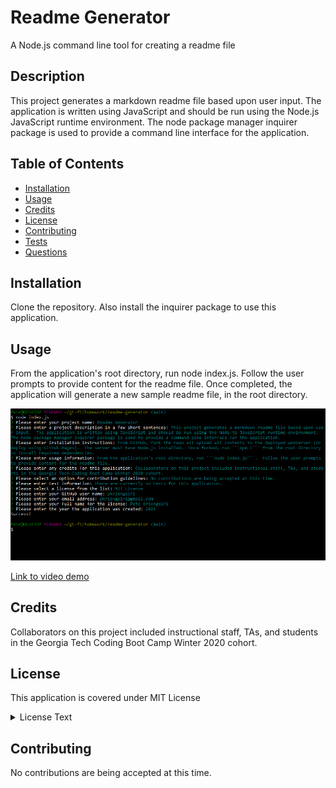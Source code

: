 # Readme Generator
A Node.js command line tool for creating a readme file

## Description
This project generates a markdown readme file based upon user input.  The application is written using JavaScript and should be run using the Node.js JavaScript runtime environment.  The node package manager inquirer package is used to provide a command line interface for the application.


  
## Table of Contents
* [Installation](#installation)
* [Usage](#usage)
* [Credits](#credits)
* [License](#license)
* [Contributing](#contributing)
* [Tests](#tests)
* [Questions](#questions)
  
## Installation
Clone the repository. Also install the inquirer package to use this application.
  
## Usage
From the application's root directory, run node index.js.  Follow the user prompts to provide content for the readme file.  Once completed, the application will generate a new sample readme file, in the root directory.

![application screenshot](./assets/images/app_screenshot.PNG)

[Link to video demo]()
  
## Credits
Collaborators on this project included instructional staff, TAs, and students in the Georgia Tech Coding Boot Camp Winter 2020 cohort.



## License
This application is covered under MIT License

<details>
  <summary>
    License Text
  </summary> 

```



Permission is hereby granted, free of charge, to any person obtaining a copy
of this software and associated documentation files (the "Software"), to deal
in the Software without restriction, including without limitation the rights
to use, copy, modify, merge, publish, distribute, sublicense, and/or sell
copies of the Software, and to permit persons to whom the Software is
furnished to do so, subject to the following conditions:
      
The above copyright notice and this permission notice shall be included in all
copies or substantial portions of the Software.
      
THE SOFTWARE IS PROVIDED "AS IS", WITHOUT WARRANTY OF ANY KIND, EXPRESS OR
IMPLIED, INCLUDING BUT NOT LIMITED TO THE WARRANTIES OF MERCHANTABILITY,
FITNESS FOR A PARTICULAR PURPOSE AND NONINFRINGEMENT. IN NO EVENT SHALL THE
AUTHORS OR COPYRIGHT HOLDERS BE LIABLE FOR ANY CLAIM, DAMAGES OR OTHER
LIABILITY, WHETHER IN AN ACTION OF CONTRACT, TORT OR OTHERWISE, ARISING FROM,
OUT OF OR IN CONNECTION WITH THE SOFTWARE OR THE USE OR OTHER DEALINGS IN THE
SOFTWARE.

```
</details>


## Contributing
No contributions are being accepted at this time.
  





